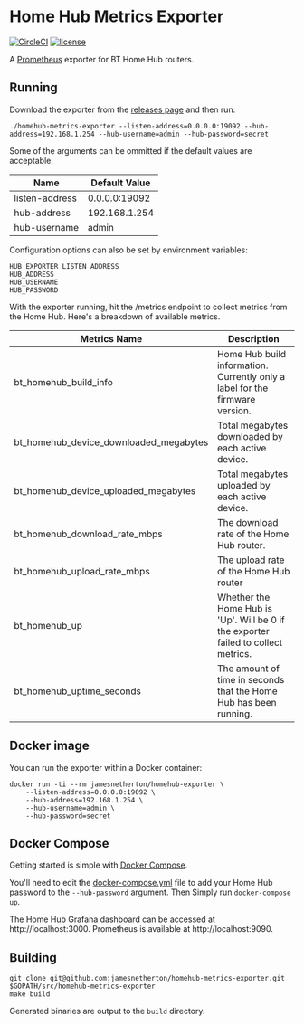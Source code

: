 # Home Hub Metrics Exporter

[![CircleCI](https://img.shields.io/circleci/project/github/jamesnetherton/homehub-metrics-exporter/master.svg)](https://circleci.com/gh/jamesnetherton/homehub-metrics-exporter/tree/master)
[![license](https://img.shields.io/github/license/mashape/apistatus.svg?maxAge=600)](https://opensource.org/licenses/MIT)

A [Prometheus](https://prometheus.io) exporter for BT Home Hub routers.

## Running

Download the exporter from the [releases page](https://github.com/jamesnetherton/homehub-metrics-exporter/releases) and then run:

```
./homehub-metrics-exporter --listen-address=0.0.0.0:19092 --hub-address=192.168.1.254 --hub-username=admin --hub-password=secret
```

Some of the arguments can be ommitted if the default values are acceptable.

| Name           | Default Value   |
|----------------|-----------------|
| listen-address | 0.0.0.0:19092 |
| hub-address    | 192.168.1.254   |
| hub-username   | admin           |

Configuration options can also be set by environment variables:

```
HUB_EXPORTER_LISTEN_ADDRESS
HUB_ADDRESS
HUB_USERNAME
HUB_PASSWORD
```

With the exporter running, hit the /metrics endpoint to collect metrics from the Home Hub. Here's a breakdown of available metrics.

| Metrics Name           | Description   |
|----------------|-----------------|
| bt_homehub_build_info | Home Hub build information. Currently only a label for the firmware version. |
| bt_homehub_device_downloaded_megabytes | Total megabytes downloaded by each active device. |
| bt_homehub_device_uploaded_megabytes | Total megabytes uploaded by each active device. |
| bt_homehub_download_rate_mbps | The download rate of the Home Hub router. |
| bt_homehub_upload_rate_mbps | The upload rate of the Home Hub router |
| bt_homehub_up | Whether the Home Hub is 'Up'. Will be 0 if the exporter failed to collect metrics. |
| bt_homehub_uptime_seconds | The amount of time in seconds that the Home Hub has been running. |

## Docker image

You can run the exporter within a Docker container:

```
docker run -ti --rm jamesnetherton/homehub-exporter \ 
    --listen-address=0.0.0.0:19092 \
    --hub-address=192.168.1.254 \
    --hub-username=admin \
    --hub-password=secret
```

## Docker Compose

Getting started is simple with [Docker Compose](https://docs.docker.com/compose/).

You'll need to edit the [docker-compose.yml](docker-compose.yml) file to add your Home Hub password to the `--hub-password` argument. Then Simply run `docker-compose up`.

The Home Hub Grafana dashboard can be accessed at http://localhost:3000. Prometheus is available at http://localhost:9090.

## Building

    git clone git@github.com:jamesnetherton/homehub-metrics-exporter.git $GOPATH/src/homehub-metrics-exporter
    make build

Generated binaries are output to the `build` directory.
